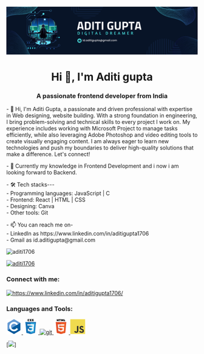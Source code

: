 ![logo](https://github.com/aditi1706/aditi1706/blob/main/banner.png)
<h1 align="center">Hi 👋, I'm Aditi gupta</h1>
<h3 align="center">A passionate frontend developer from India</h3>
<img align="right" width="400px" src="https://i.pinimg.com/originals/75/8f/1c/758f1cd8cede9c3e4711306fc030f4ce.gif" alt="" srcset="">

<p align="left">- 🔭 Hi, I'm Aditi Gupta, a passionate and driven professional with expertise in Web designing, website building. With a strong foundation in engineering, I bring problem-solving and technical skills to every project I work on. My experience includes working with Microsoft Project to manage tasks efficiently, while also leveraging Adobe Photoshop and video editing tools to create visually engaging content. I am always eager to learn new technologies and push my boundaries to deliver high-quality solutions that make a difference. Let's connect!
</p>
<p align="left">- 🌱 Currently my knowledge in Frontend Development and i now i am looking forward to Backend. </p>
<p align="left">- 🛠️ Tech stacks---<br>
    - Programming languages: JavaScript | C<br>
    - Frontend: React | HTML | CSS<br>
    - Designing: Canva <br>
    - Other tools: Git</p>
<p align="left">- 📫 You can reach me on- <br>
    -  LinkedIn as https://www.linkedin.com/in/aditigupta1706 <br>
    -  Gmail as id.aditigupta@gmail.com</p>

<p align="left"> <img src="https://komarev.com/ghpvc/?username=aditi1706&label=Profile%20views&color=0e75b6&style=flat" alt="aditi1706" /> </p>

<p align="left"> <a href="https://github.com/ryo-ma/github-profile-trophy"><img src="https://github-profile-trophy.vercel.app/?username=aditi1706" alt="aditi1706" /></a> </p>

<h3 align="left">Connect with me:</h3>
<p align="left">
<a href="https://linkedin.com/in/https://www.linkedin.com/in/aditigupta1706/" target="blank"><img align="center" src="https://raw.githubusercontent.com/rahuldkjain/github-profile-readme-generator/master/src/images/icons/Social/linked-in-alt.svg" alt="https://www.linkedin.com/in/aditigupta1706/" height="30" width="40" /></a>
</p>

<h3 align="left">Languages and Tools:</h3>
<p align="left"> <a href="https://www.cprogramming.com/" target="_blank" rel="noreferrer"> <img src="https://raw.githubusercontent.com/devicons/devicon/master/icons/c/c-original.svg" alt="c" width="40" height="40"/> </a> <a href="https://www.w3schools.com/css/" target="_blank" rel="noreferrer"> <img src="https://raw.githubusercontent.com/devicons/devicon/master/icons/css3/css3-original-wordmark.svg" alt="css3" width="40" height="40"/> </a> <a href="https://git-scm.com/" target="_blank" rel="noreferrer"> <img src="https://www.vectorlogo.zone/logos/git-scm/git-scm-icon.svg" alt="git" width="40" height="40"/> </a> <a href="https://www.w3.org/html/" target="_blank" rel="noreferrer"> <img src="https://raw.githubusercontent.com/devicons/devicon/master/icons/html5/html5-original-wordmark.svg" alt="html5" width="40" height="40"/> </a> <a href="https://developer.mozilla.org/en-US/docs/Web/JavaScript" target="_blank" rel="noreferrer"> <img src="https://raw.githubusercontent.com/devicons/devicon/master/icons/javascript/javascript-original.svg" alt="javascript" width="40" height="40"/> </a> </p>

[![](https://visitcount.itsvg.in/api?id=aditi1706&icon=0&color=0)]
